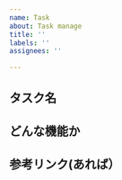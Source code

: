 ```yaml
---
name: Task
about: Task manage
title: ''
labels: ''
assignees: ''

---
```

## タスク名

## どんな機能か

## 参考リンク(あれば）
